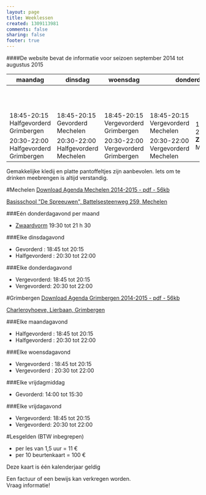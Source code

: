 ```yaml
--- 
layout: page
title: Weeklessen
created: 1309113981
comments: false
sharing: false
footer: true
---
```


####De website bevat de informatie voor seizoen september 2014 tot augustus 2015

<table>
<thead>
<tr>
	<th>maandag</th>
	<th>dinsdag</th>
	<th>woensdag</th>
	<th colspan=2>donderdag</th>
	<th>vrijdag</th>
</tr>
</thead>
<tbody>
<tr>
	<td>&nbsp;</td>
	<td>&nbsp;</td>
	<td>&nbsp;</td>
	<td colspan=2>&nbsp;</td>
	<td>14:00-15:30 Gevorderd Grimbergen </td>
</tr>
<tr>
	<td>18:45-20:15 Halfgevorderd Grimbergen </td>
	<td>18:45-20:15 Gevorderd Mechelen </td>
	<td>18:45-20:15 Vergevorderd Grimbergen </td>
	<td>18:45-20:15 Vergevorderd Mechelen </td>
	<td rowspan=2 >19:30-21:30 <strong>Zwaardvorm</strong> Mechelen </td>
	<td>18:45-20:15 Vergevorderd Grimbergen </td>
</tr>
<tr>
	<td> 20:30-22:00 Halfgevorderd Grimbergen </td>
	<td> 20:30-22:00 Halfgevorderd Mechelen </td>
	<td> 20:30-22:00 Vergevorderd Grimbergen </td>
	<td> 20:30-22:00 Vergevorderd Mechelen </td>
	<td> 20:30-22:00 Vergevorderd Grimbergen </td>
</tr>
</tbody>
</table>


Gemakkelijke kledij en platte pantoffeltjes zijn aanbevolen. Iets om te drinken meebrengen is altijd verstandig.


#Mechelen
[Download Agenda Mechelen 2014-2015 - pdf - 56kb](/flyers/Agenda_Mechelen_2014-2015.pdf)

[Basisschool "De Spreeuwen", Battelsesteenweg 259, Mechelen](https://maps.google.be/maps?q=51.030872,4.461348&hl=en&num=1&gl=BE&t=m&z=16)

###Eén donderdagavond per maand
* [Zwaardvorm](../zwaardvorm/weeklessen.html) 19:30 tot 21 h 30

###Elke dinsdagavond
* Gevorderd : 18:45 tot 20:15
* Halfgevorderd : 20:30 tot 22:00

###Elke donderdagavond
* Vergevorderd: 18:45 tot 20:15
* Vergevorderd: 20:30 tot 22:00




#Grimbergen
[Download Agenda Grimbergen 2014-2015 - pdf - 56kb](/flyers/Agenda_Grimbergen_2014-2015.pdf)

[Charleroyhoeve, Lierbaan, Grimbergen](https://maps.google.be/maps?q=Charleroyhoeve&hl=en&cid=8409502946449306745&gl=BE&t=m&z=16&iwloc=A)

###Elke maandagavond
* Halfgevorderd : 18:45 tot 20:15
* Halfgevorderd : 20:30 tot 22:00

###Elke woensdagavond
* Vergevorderd : 18:45 tot 20:15
* Vergevorderd : 20:30 tot 22:00

###Elke vrijdagmiddag
* Gevorderd: 14:00 tot 15:30

###Elke vrijdagavond
* Vergevorderd: 18:45 tot 20:15
* Vergevorderd: 20:30 tot 22:00

	
#Lesgelden (BTW inbegrepen)
* per les van 1,5 uur = 11 &euro;
* per 10 beurtenkaart = 100 &euro;

Deze kaart is één kalenderjaar geldig

Een factuur of een bewijs kan verkregen worden.  
Vraag informatie!
